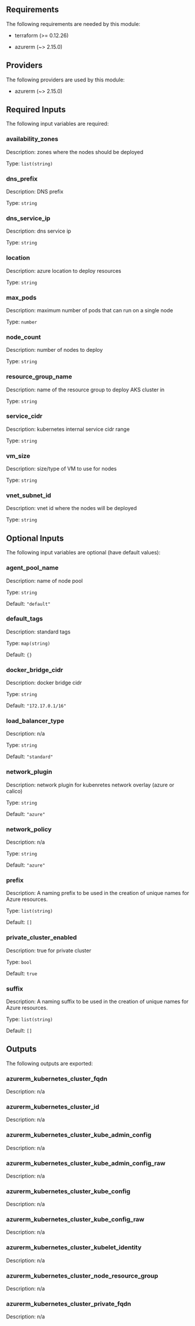 ## Requirements

The following requirements are needed by this module:

- terraform (>= 0.12.26)

- azurerm (~> 2.15.0)

## Providers

The following providers are used by this module:

- azurerm (~> 2.15.0)

## Required Inputs

The following input variables are required:

### availability\_zones

Description: zones where the nodes should be deployed

Type: `list(string)`

### dns\_prefix

Description: DNS prefix

Type: `string`

### dns\_service\_ip

Description: dns service ip

Type: `string`

### location

Description: azure location to deploy resources

Type: `string`

### max\_pods

Description: maximum number of pods that can run on a single node

Type: `number`

### node\_count

Description: number of nodes to deploy

Type: `string`

### resource\_group\_name

Description: name of the resource group to deploy AKS cluster in

Type: `string`

### service\_cidr

Description: kubernetes internal service cidr range

Type: `string`

### vm\_size

Description: size/type of VM to use for nodes

Type: `string`

### vnet\_subnet\_id

Description: vnet id where the nodes will be deployed

Type: `string`

## Optional Inputs

The following input variables are optional (have default values):

### agent\_pool\_name

Description: name of node pool

Type: `string`

Default: `"default"`

### default\_tags

Description: standard tags

Type: `map(string)`

Default: `{}`

### docker\_bridge\_cidr

Description: docker bridge cidr

Type: `string`

Default: `"172.17.0.1/16"`

### load\_balancer\_type

Description: n/a

Type: `string`

Default: `"standard"`

### network\_plugin

Description: network plugin for kubenretes network overlay (azure or calico)

Type: `string`

Default: `"azure"`

### network\_policy

Description: n/a

Type: `string`

Default: `"azure"`

### prefix

Description: A naming prefix to be used in the creation of unique names for Azure resources.

Type: `list(string)`

Default: `[]`

### private\_cluster\_enabled

Description: true for private cluster

Type: `bool`

Default: `true`

### suffix

Description: A naming suffix to be used in the creation of unique names for Azure resources.

Type: `list(string)`

Default: `[]`

## Outputs

The following outputs are exported:

### azurerm\_kubernetes\_cluster\_fqdn

Description: n/a

### azurerm\_kubernetes\_cluster\_id

Description: n/a

### azurerm\_kubernetes\_cluster\_kube\_admin\_config

Description: n/a

### azurerm\_kubernetes\_cluster\_kube\_admin\_config\_raw

Description: n/a

### azurerm\_kubernetes\_cluster\_kube\_config

Description: n/a

### azurerm\_kubernetes\_cluster\_kube\_config\_raw

Description: n/a

### azurerm\_kubernetes\_cluster\_kubelet\_identity

Description: n/a

### azurerm\_kubernetes\_cluster\_node\_resource\_group

Description: n/a

### azurerm\_kubernetes\_cluster\_private\_fqdn

Description: n/a


